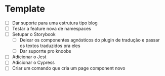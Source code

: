 # Template

- [ ] Dar suporte para uma estrutura tipo blog
- [ ] Testar a feature nova de namespaces
- [ ] Setupar o Storybook
  - [ ] Deixar os componentes agnósticos do plugin de tradução e passar os textos traduzidos pra eles
  - [ ] Dar suporrte pro knoobs
- [ ] Adicionar o Jest
- [ ] Adicionar o Cypress
- [ ] Criar um comando que cria um page component novo
